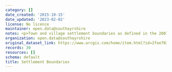 ```yaml
---
category: []
date_created: '2015-10-15'
date_updated: '2023-02-02'
license: No licence
maintainer: open.data@southayrshire
notes: <p>Town and village settlement boundaries as defined in the 2007 LDP</p>
organization: open.data@southayrshire
original_dataset_link: https://www.arcgis.com/home/item.html?id=2fee7037164841e4b4325cccaef39f45
records: 30
resources: []
schema: default
title: Settlement Boundaries
---
```

